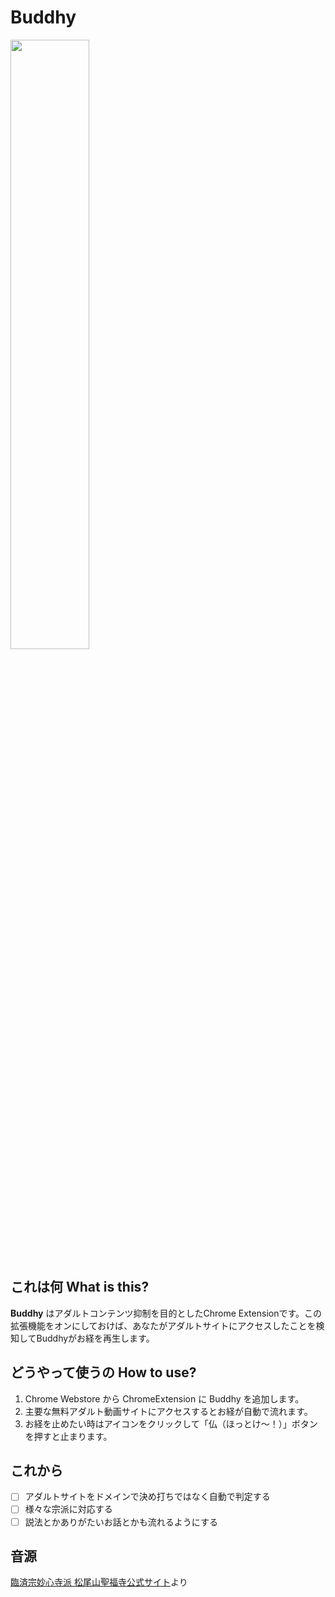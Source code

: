 # Buddhy

<img src="https://4.bp.blogspot.com/-nWEWqM2DgFc/VD3SPZAF3YI/AAAAAAAAoQk/ntIce7P-wek/s800/nigaoe_buddha.png" width="50%" height="50%">

## これは何 What is this?

**Buddhy** はアダルトコンテンツ抑制を目的としたChrome Extensionです。この拡張機能をオンにしておけば、あなたがアダルトサイトにアクセスしたことを検知してBuddhyがお経を再生します。

## どうやって使うの How to use?

1. Chrome Webstore から ChromeExtension に Buddhy を追加します。
2. 主要な無料アダルト動画サイトにアクセスするとお経が自動で流れます。
3. お経を止めたい時はアイコンをクリックして「仏（ほっとけ〜！）」ボタンを押すと止まります。

## これから

- [ ] アダルトサイトをドメインで決め打ちではなく自動で判定する
- [ ] 様々な宗派に対応する
- [ ] 説法とかありがたいお話とかも流れるようにする
## 音源
[臨済宗妙心寺派 松尾山聖福寺公式サイト](http://shofukuji.net/1okyo-index.htm)より
